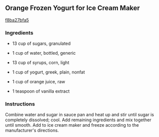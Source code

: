 ## Orange Frozen Yogurt for Ice Cream Maker

[f8ba27bfa5](http://www.food.com/recipe/orange-frozen-yogurt-for-ice-cream-maker-321812)

### Ingredients

 - 13 cup of sugars, granulated

 - 1 cup of water, bottled, generic

 - 13 cup of syrups, corn, light

 - 1 cup of yogurt, greek, plain, nonfat

 - 1 cup of orange juice, raw

 - 1 teaspoon of vanilla extract

### Instructions

Combine water and sugar in sauce pan and heat up and stir until sugar is completely dissolved; cool. Add remaining ingredients and mix together until smooth. Add to ice cream maker and freeze according to the manufacturer's directions.